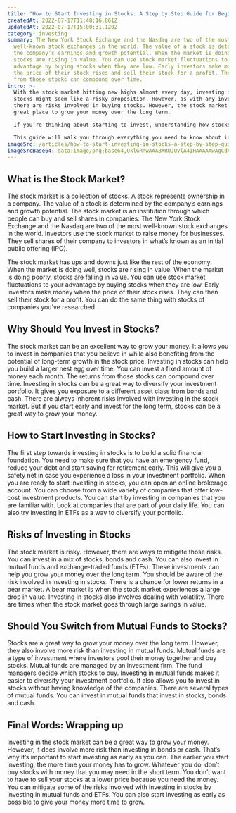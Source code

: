 ```yaml
---
title: "How to Start Investing in Stocks: A Step by Step Guide for Beginners!"
createdAt: 2022-07-17T11:48:16.861Z
updatedAt: 2022-07-17T15:00:31.120Z
category: investing
summary: The New York Stock Exchange and the Nasdaq are two of the most
  well-known stock exchanges in the world. The value of a stock is determined by
  the company’s earnings and growth potential. When the market is doing well,
  stocks are rising in value. You can use stock market fluctuations to your
  advantage by buying stocks when they are low. Early investors make money when
  the price of their stock rises and sell their stock for a profit. The returns
  from those stocks can compound over time.
intro: >-
  With the stock market hitting new highs almost every day, investing in
  stocks might seem like a risky proposition. However, as with any investment,
  there are risks involved in buying stocks. However, the stock market is a
  great place to grow your money over the long term. 

  If you’re thinking about starting to invest, understanding how stocks work and what the risks are can help you make an informed decision about whether or not you should invest your money in stocks. 

  This guide will walk you through everything you need to know about investing in stocks for beginners. It covers topics such as why investing in stocks is a good idea, some general risks of investing and how to get started.
imageSrc: /articles/how-to-start-investing-in-stocks-a-step-by-step-guide-for-beginners.png
imageSrcBase64: data:image/png;base64,UklGRnwAAABXRUJQVlA4IHAAAAAwAgCdASoKAAoAAUAmJbACdAYt9vt2eA1IaAD++2EiRjER5o8oCux70kt4OQzQUfhD/0vnuhakB/qhwVV//0PJyxz/lNfh6mc1oY5wcsOC//DO2/d5wbcf9jccg/Zegsj2RpAXdoKniPAaa4SwAAAA
---
```


## What is the Stock Market?

The stock market is a collection of stocks. A stock represents ownership in a company. The value of a stock is determined by the company’s earnings and growth potential.
The stock market is an institution through which people can buy and sell shares in companies. The New York Stock Exchange and the Nasdaq are two of the most well-known stock exchanges in the world. 
Investors use the stock market to raise money for businesses. They sell shares of their company to investors in what’s known as an initial public offering (IPO).

The stock market has ups and downs just like the rest of the economy. When the market is doing well, stocks are rising in value. When the market is doing poorly, stocks are falling in value. 
You can use stock market fluctuations to your advantage by buying stocks when they are low.
Early investors make money when the price of their stock rises. They can then sell their stock for a profit. You can do the same thing with stocks of companies you’ve researched.

## Why Should You Invest in Stocks?

The stock market can be an excellent way to grow your money. It allows you to invest in companies that you believe in while also benefiting from the potential of long-term growth in the stock price.
Investing in stocks can help you build a larger nest egg over time. You can invest a fixed amount of money each month. The returns from those stocks can compound over time.
Investing in stocks can be a great way to diversify your investment portfolio. It gives you exposure to a different asset class from bonds and cash.
There are always inherent risks involved with investing in the stock market. But if you start early and invest for the long term, stocks can be a great way to grow your money.

## How to Start Investing in Stocks?

The first step towards investing in stocks is to build a solid financial foundation. You need to make sure that you have an emergency fund, reduce your debt and start saving for retirement early. This will give you a safety net in case you experience a loss in your investment portfolio.
When you are ready to start investing in stocks, you can open an online brokerage account. You can choose from a wide variety of companies that offer low-cost investment products.
You can start by investing in companies that you are familiar with. Look at companies that are part of your daily life. You can also try investing in ETFs as a way to diversify your portfolio.

## Risks of Investing in Stocks

The stock market is risky. However, there are ways to mitigate those risks. You can invest in a mix of stocks, bonds and cash. You can also invest in mutual funds and exchange-traded funds (ETFs). These investments can help you grow your money over the long term.
You should be aware of the risk involved in investing in stocks. There is a chance for lower returns in a bear market. A bear market is when the stock market experiences a large drop in value.
Investing in stocks also involves dealing with volatility. There are times when the stock market goes through large swings in value.

## Should You Switch from Mutual Funds to Stocks?

Stocks are a great way to grow your money over the long term. However, they also involve more risk than investing in mutual funds.
Mutual funds are a type of investment where investors pool their money together and buy stocks. Mutual funds are managed by an investment firm. The fund managers decide which stocks to buy.
Investing in mutual funds makes it easier to diversify your investment portfolio. It also allows you to invest in stocks without having knowledge of the companies.
There are several types of mutual funds. You can invest in mutual funds that invest in stocks, bonds and cash.

## Final Words: Wrapping up

Investing in the stock market can be a great way to grow your money. However, it does involve more risk than investing in bonds or cash. That’s why it’s important to start investing as early as you can. The earlier you start investing, the more time your money has to grow.
Whatever you do, don’t buy stocks with money that you may need in the short term. You don’t want to have to sell your stocks at a lower price because you need the money.
You can mitigate some of the risks involved with investing in stocks by investing in mutual funds and ETFs. You can also start investing as early as possible to give your money more time to grow.
